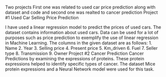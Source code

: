 Two projects
First one was related to used car price prediction along with dataset and code
and second one was realted to cancer prediction
Project #1
Used Car Selling Price Prediction

I have used a linear regression model to predict the prices of used cars.
The dataset contains information about used cars. Data can be used for a lot of
purposes such as price prediction to exemplify the use of linear regression in
Machine Learning. The columns in the given dataset are as follows: 1. Name 2. Year
3. Selling price 4. Present price 5. Km_driven 6. Fuel 7. Seller type 8. Transmission 9.
Owner
Project #2
Cancer Prediction
Cancer Predictions by examining the expressions of proteins. These protein
expressions helped to identify specific types of cancer. The dataset Mice protein
expressions and a Neural Network model were used for this task.


